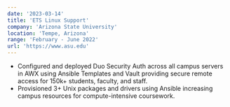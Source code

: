 ```yaml
---
date: '2023-03-14'
title: 'ETS Linux Support'
company: 'Arizona State University'
location: 'Tempe, Arizona'
range: 'February - June 2022'
url: 'https://www.asu.edu'
---
```


- Configured and deployed Duo Security Auth across all campus servers in AWX using Ansible Templates and Vault providing secure remote access for 150k+ students, faculty, and staff.
- Provisioned 3+ Unix packages and drivers using Ansible increasing campus resources for compute-intensive coursework.
